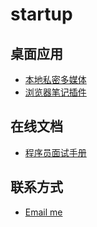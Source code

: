 # startup

## 桌面应用

- [本地私密多媒体](./本地私密多媒体.md)
- [浏览器笔记插件](./浏览器笔记插件.md)

## 在线文档

- [程序员面试手册](https://wwqdrh.github.io/courses/interview/index.html)

## 联系方式

- [Email me](mailto:huiloademail@gmail.com)